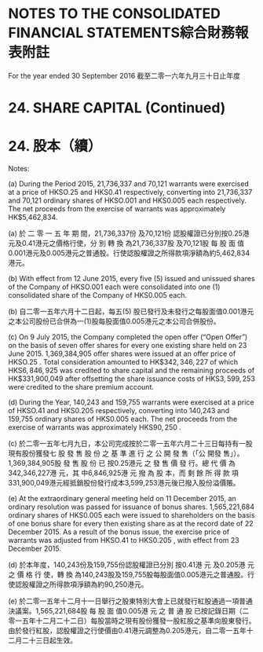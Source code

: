 # NOTES TO THE CONSOLIDATED FINANCIAL STATEMENTS綜合財務報表附註

For the year ended 30 September 2016 截至二零一六年九月三十日止年度

# 24. SHARE CAPITAL (Continued)

# 24. 股本（續）

Notes:

(a) During the Period 2015, 21,736,337 and 70,121 warrants were exercised at a price of $\mathsf { H K S O } . 2 5$ and $\mathsf { H K S } 0 . 4 1$ respectively, converting into 21,736,337 and 70,121 ordinary shares of $\mathsf { H K S O } . 0 0 1$ and $\mathsf { H K S } 0 . 0 0 5$ each respectively. The net proceeds from the exercise of warrants was approximately HK\$5,462,834.

(a) 於 二 零 一 五 年 期 間，21,736,337份 及70,121份 認股權證已分別按0.25港元及0.41港元之價格行使，分 別 轉 換 為21,736,337股 及70,121股 每 股 面 值0.001港元及0.005港元之普通股。行使認股權證之所得款項淨額為約5,462,834港元。

(b) With effect from 12 June 2015, every five (5) issued and unissued shares of the Company of $\mathsf { H K S O } . 0 0 1$ each were consolidated into one (1) consolidated share of the Company of $\mathsf { H K S } 0 . 0 0 5$ each.

(b) 自二零一五年六月十二日起，每五(5) 股已發行及未發行之每股面值0.001港元之本公司股份已合併為一(1)股每股面值0.005港元之本公司合併股份。

(c) On 9 July 2015, the Company completed the open offer (“Open Offer”) on the basis of seven offer shares for every one existing share held on 23 June 2015. 1,369,384,905 offer shares were issued at an offer price of $\mathsf { H K S O } . 2 5$ . Total consideration amounted to $\mathsf { H K } \$ 342,346,227$ of which $\mathsf { H K S 6 } , 8 4 6 , 9 2 5$ was credited to share capital and the remaining proceeds of HK\$331,900,049 after offsetting the share issuance costs of $\mathsf { H K S 3 } , 5 9 9 , 2 5 3$ were credited to the share premium account.

(d) During the Year, 140,243 and 159,755 warrants were exercised at a price of $\mathsf { H K S O } . 4 1$ and $\mathsf { H K S } 0 . 2 0 5$ respectively, converting into 140,243 and 159,755 ordinary shares of $\mathsf { H K S 0 } . 0 0 5$ each. The net proceeds from the exercise of warrants was approximately $\mathsf { H K S 9 0 } , 2 5 0$ .

(c) 於二零一五年七月九日，本公司完成按於二零一五年六月二十三日每持有一股現有股份獲發七 股 發 售 股 份 之 基 準 進 行 之 公 開 發 售（「公 開發 售」）。1,369,384,905股 發 售 股 份 已 按0.25港元 之 發 售 價 發 行。總 代 價 為342,346,227港 元，其 中6,846,925港 元 撥 為 股 本，而 剩 餘 所 得 款 項331,900,049港元經抵銷股份發行成本3,599,253港元後已撥入股份溢價賬。

(e) At the extraordinary general meeting held on 11 December 2015, an ordinary resolution was passed for issuance of bonus shares. 1,565,221,684 ordinary shares of $\mathsf { H K S 0 } . 0 0 5$ each were issued to shareholders on the basis of one bonus share for every then existing share as at the record date of 22 December 2015. As a result of the bonus issue, the exercise price of warrants was adjusted from $\mathsf { H K S O } . 4 1$ to $\mathsf { H K S } 0 . 2 0 5$ , with effect from 23 December 2015.

(d) 於本年度，140,243份及159,755份認股權證已分別 按0.41港 元 及0.205港 元 之 價 格 行 使，轉 換 為140,243股及159,755股每股面值0.005港元之普通股。行使認股權證之所得款項淨額為約90,250港元。

(e) 於二零一五年十二月十一日舉行之股東特別大會上已就發行紅股通過一項普通決議案。1,565,221,684股 每 股 面 值0.005港 元 之 普 通 股 已按記錄日期（二零一五年十二月二十二日）每股當時之現有股份獲發一股紅股之基準向股東發行。由於發行紅股，認股權證之行使價由0.41港元調整為0.205港元，自二零一五年十二月二十三日起生效。